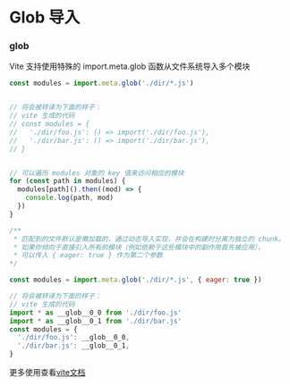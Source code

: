 # Glob 导入

### glob
Vite 支持使用特殊的 import.meta.glob 函数从文件系统导入多个模块

``` js
const modules = import.meta.glob('./dir/*.js')


// 将会被转译为下面的样子：
// vite 生成的代码
// const modules = {
//   './dir/foo.js': () => import('./dir/foo.js'),
//   './dir/bar.js': () => import('./dir/bar.js'),
// }


// 可以遍历 modules 对象的 key 值来访问相应的模块
for (const path in modules) {
  modules[path]().then((mod) => {
    console.log(path, mod)
  })
}

/**
 * 匹配到的文件默认是懒加载的，通过动态导入实现，并会在构建时分离为独立的 chunk。
 * 如果你倾向于直接引入所有的模块（例如依赖于这些模块中的副作用首先被应用），
 * 可以传入 { eager: true } 作为第二个参数
*/

const modules = import.meta.glob('./dir/*.js', { eager: true })

// 将会被转译为下面的样子：
// vite 生成的代码
import * as __glob__0_0 from './dir/foo.js'
import * as __glob__0_1 from './dir/bar.js'
const modules = {
  './dir/foo.js': __glob__0_0,
  './dir/bar.js': __glob__0_1,
}

```

更多使用查看[vite文档](https://cn.vitejs.dev/guide/features.html#glob-import)
